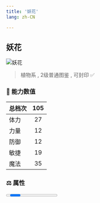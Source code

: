 ```yaml
---
title: '妖花'
lang: zh-CN

---
```


<RouterBack />

## 妖花

![妖花](https://user-images.githubusercontent.com/78347270/115957205-0676c580-a53c-11eb-98cc-4649521d5ba4.gif) 

> 植物系 , 2级普通图鉴<Card /> , 可封印 ✅ 


### 💪 能力数值

| 总档次       | 105            |
| :----------- |:-------------:|
| 体力      | 27   <Stars :number="2.5" />  |
| 力量      | 12   <Stars :number="1" />  |
| 防御      | 12   <Stars :number="1" />  | 
| 敏捷      | 19  <Stars :number="2" />  | 
| 魔法      | 35  <Stars :number="3.5" />   | 


### ⚖️ 属性


<Progress earth :number="0" />

<Progress water :number="0" />

<Progress fire :number="5" />

<Progress wind :number="5" />

### ✨ 技能栏 <Strong>9个</Strong>

- 攻击
- 防御

### 👶 1级出现点

- 芙蕾雅岛 神木禁地內， 参考坐标（242,373）， 参考任务 :scroll: [禁地寻踪](/tasks/1);





